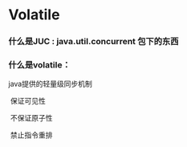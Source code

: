 # Volatile

### 什么是JUC    : java.util.concurrent 包下的东西

### 什么是volatile：

java提供的轻量级同步机制

​		保证可见性

​		不保证原子性

​		禁止指令重排







